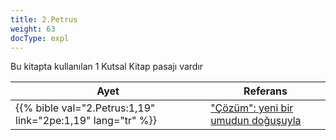 ```yaml
---
title: 2.Petrus
weight: 63
docType: expl
---
```


Bu kitapta kullanılan 1 Kutsal Kitap pasajı vardır

| Ayet | Referans |
|-------|-----------|
| {{% bible val="2.Petrus:1,19" link="2pe:1,19" lang="tr" %}} | ["Çözüm": yeni bir umudun doğuşuyla ](/expl/../expl/content/letters/the-letter-to-the-church-in-thyatira#ac15) |
